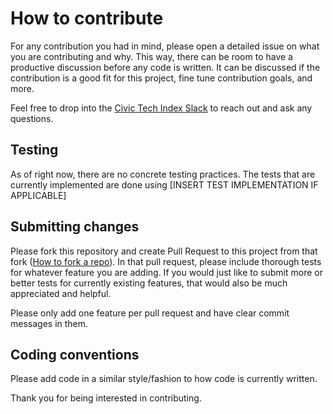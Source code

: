 # How to contribute
For any contribution you had in mind, please open a detailed issue on what you are contributing and why. This way, there can be room to have a productive discussion before any code is written. It can be discussed if the contribution is a good fit for this project, fine tune contribution goals, and more. 

Feel free to drop into the [Civic Tech Index Slack](https://hackforla.slack.com/archives/CTYAKM0CW) to reach out and ask any questions.

## Testing

As of right now, there are no concrete testing practices. The tests that are currently implemented are done using [INSERT TEST IMPLEMENTATION IF APPLICABLE]

## Submitting changes

Please fork this repository and create Pull Request to this project from that fork ([How to fork a repo](https://docs.github.com/en/github/getting-started-with-github/fork-a-repo)). In that pull request, please include thorough tests for whatever feature you are adding. If you would just like to submit more or better tests for currently existing features, that would also be much appreciated and helpful. 

Please only add one feature per pull request and have clear commit messages in them.

## Coding conventions

Please add code in a similar style/fashion to how code is currently written.

Thank you for being interested in contributing.
